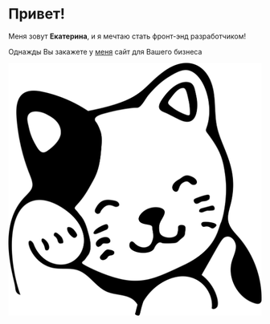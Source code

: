 # Привет!

Меня зовут **Екатерина**, и я мечтаю стать фронт-энд разработчиком!

Однажды Вы закажете у [меня](https://github.com/50Kotikov) сайт для Вашего бизнеса

![привет](на%20контакты.png)

